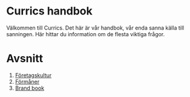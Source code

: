 # Currics handbok

Välkommen till Currics. Det här är vår handbok, vår enda sanna källa till sanningen. 
Här hittar du information om de flesta viktiga frågor.

# Avsnitt

1. [Företagskultur](/avsnitt/kultur.md)
1. [Förmåner](/avsnitt/formaner.md)
1. [Brand book](/avsnitt/brand.md)
